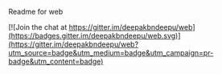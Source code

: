 Readme for web


[![Join the chat at https://gitter.im/deepakbndeepu/web](https://badges.gitter.im/deepakbndeepu/web.svg)](https://gitter.im/deepakbndeepu/web?utm_source=badge&utm_medium=badge&utm_campaign=pr-badge&utm_content=badge)